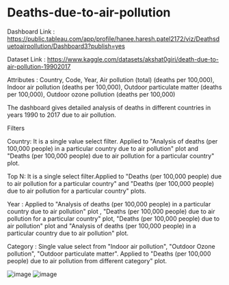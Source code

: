 # Deaths-due-to-air-pollution
Dashboard Link : https://public.tableau.com/app/profile/hanee.haresh.patel2172/viz/Deathsduetoairpollution/Dashboard3?publish=yes

Dataset Link : https://www.kaggle.com/datasets/akshat0giri/death-due-to-air-pollution-19902017

Attributes : Country, Code, Year, Air pollution (total) (deaths per 100,000), Indoor air pollution (deaths per 100,000), Outdoor particulate matter (deaths per 100,000), Outdoor ozone pollution (deaths per 100,000)

The dashboard gives detailed analysis of deaths in different countries in years 1990 to 2017 due to air pollution.


Filters

Country: It is a single value select filter. Applied to "Analysis of deaths (per 100,000 people) in a particular country due to air pollution" plot and "Deaths (per 100,000 people) due to air pollution for  a particular country" plot.

Top N: It is a single select filter.Applied to "Deaths (per 100,000 people) due to air pollution for  a particular country" and "Deaths (per 100,000 people) due to air pollution for  a particular country" plots.

Year : Applied to "Analysis of deaths (per 100,000 people) in a particular country due to air pollution" plot , "Deaths (per 100,000 people) due to air pollution for  a particular country" plot, "Deaths (per 100,000 people) due to air pollution" plot  and "Analysis of deaths (per 100,000 people) in a particular country due to air pollution" plot.

Category : Single value select from "Indoor air pollution", "Outdoor Ozone pollution", "Outdoor particulate matter". Applied to "Deaths (per 100,000 people) due to air pollution from different category" plot.


![image](https://user-images.githubusercontent.com/100784535/182089024-304145d0-837b-4e52-bc41-c449c3b7f667.png)
![image](https://user-images.githubusercontent.com/100784535/182089120-64e37b43-23ca-4230-87ea-2176e9ba4e94.png)
